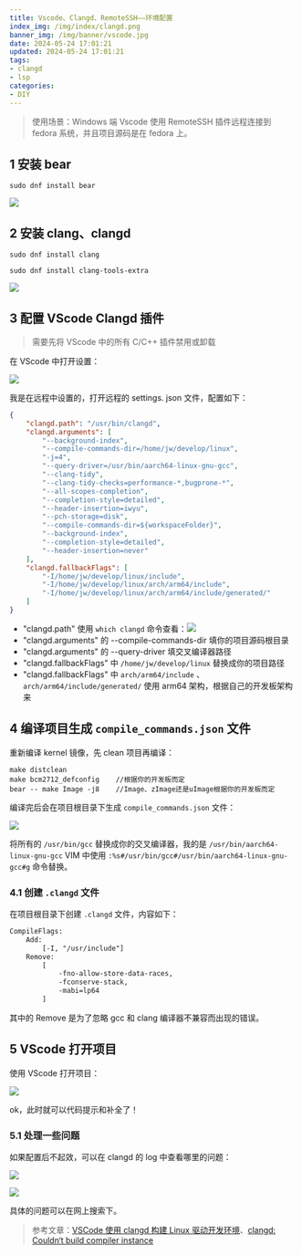 ```yaml
---
title: Vscode、Clangd、RemoteSSH——环境配置
index_img: /img/index/clangd.png
banner_img: /img/banner/vscode.jpg
date: 2024-05-24 17:01:21
updated: 2024-05-24 17:01:21
tags:
- clangd
- lsp
categories:
- DIY
---
```


> 使用场景：Windows 端 Vscode 使用 RemoteSSH 插件远程连接到 fedora 系统，并且项目源码是在 fedora 上。

## 1 安装 bear

`sudo dnf install bear`

![](7c7eb2ee8ae3d4cb5f21a19fc1085371_MD5.jpeg)

## 2 安装 clang、clangd

`sudo dnf install clang`

`sudo dnf install clang-tools-extra`

![](9b3d43fdbf79395f56ea1a63d0976da1_MD5.jpeg)

## 3 配置 VScode Clangd 插件

> 需要先将 VScode 中的所有 C/C++ 插件禁用或卸载

在 VScode 中打开设置：

![](911d5ef43a63ee4d32ac535e675f78c1_MD5.jpeg)

我是在远程中设置的，打开远程的 settings. json 文件，配置如下：

```json
{
    "clangd.path": "/usr/bin/clangd",
    "clangd.arguments": [
        "--background-index",
        "--compile-commands-dir=/home/jw/develop/linux",
        "-j=4",
        "--query-driver=/usr/bin/aarch64-linux-gnu-gcc",
        "--clang-tidy",
        "--clang-tidy-checks=performance-*,bugprone-*",
        "--all-scopes-completion",
        "--completion-style=detailed",
        "--header-insertion=iwyu",
        "--pch-storage=disk",
        "--compile-commands-dir=${workspaceFolder}",
        "--background-index",
        "--completion-style=detailed",
        "--header-insertion=never"
    ],
    "clangd.fallbackFlags": [
        "-I/home/jw/develop/linux/include",
        "-I/home/jw/develop/linux/arch/arm64/include",
        "-I/home/jw/develop/linux/arch/arm64/include/generated/"
    ]
}
```

- "clangd.path" 使用 `which clangd` 命令查看：![](878188bbfc108b4d84d3c3e79ceded27_MD5.jpeg)
- "clangd.arguments" 的 --compile-commands-dir 填你的项目源码根目录
- "clangd.arguments" 的 --query-driver 填交叉编译器路径
- "clangd.fallbackFlags" 中 `/home/jw/develop/linux` 替换成你的项目路径
- "clangd.fallbackFlags" 中 `arch/arm64/include` 、`arch/arm64/include/generated/` 使用 arm64 架构，根据自己的开发板架构来

## 4 编译项目生成 `compile_commands.json` 文件

重新编译 kernel 镜像，先 clean 项目再编译：

```shell
make distclean
make bcm2712_defconfig    //根据你的开发板而定
bear -- make Image -j8    //Image、zImage还是uImage根据你的开发板而定
```

编译完后会在项目根目录下生成 `compile_commands.json` 文件：

![](e66215266218dbfc3e0ae4402749022f_MD5.jpeg)

将所有的 `/usr/bin/gcc` 替换成你的交叉编译器，我的是 `/usr/bin/aarch64-linux-gnu-gcc` VIM 中使用 `:%s#/usr/bin/gcc#/usr/bin/aarch64-linux-gnu-gcc#g` 命令替换。

### 4.1 创建 `.clangd` 文件

在项目根目录下创建 `.clangd` 文件，内容如下：

```txt
CompileFlags:
    Add:
        [-I, "/usr/include"]
    Remove: 
        [
            -fno-allow-store-data-races,
            -fconserve-stack,
            -mabi=lp64
        ]
```

其中的 Remove 是为了忽略 gcc 和 clang 编译器不兼容而出现的错误。

## 5 VScode 打开项目

使用 VScode 打开项目：

![](77b2fe94fef24678a77591234969a3f5_MD5.jpeg)

ok，此时就可以代码提示和补全了！

### 5.1 处理一些问题

如果配置后不起效，可以在 clangd 的 log 中查看哪里的问题：

![](f195d476a19cf7c2c9d44011984dc37f_MD5.jpeg)

![](42df14c724748d944e53139e38785f60_MD5.jpeg)

具体的问题可以在网上搜索下。

> 参考文章：[VSCode 使用 clangd 构建 Linux 驱动开发环境](https://blog.csdn.net/Telly_/article/details/134289358)、[clangd: Couldn‘t build compiler instance](https://blog.csdn.net/zhanzheng520/article/details/135103043)
